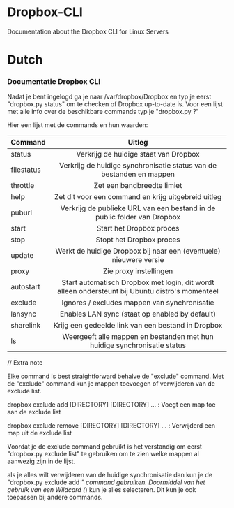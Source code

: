 # Dropbox-CLI
Documentation about the Dropbox CLI for Linux Servers

# Dutch

### Documentatie Dropbox CLI


Nadat je bent ingelogd ga je naar /var/dropbox/Dropbox en typ je eerst "dropbox.py status"
om te checken of Dropbox up-to-date is. Voor een lijst met alle info over de beschikbare commands
typ je "dropbox.py ?"

Hier een lijst met de commands en hun waarden:


|Command       | Uitleg                                                                         |
|--------------|:------------------------------------------------------------------------------:|
|status        |  Verkrijg de huidige staat van Dropbox                                         |
|filestatus    |  Verkrijg de huidige synchronisatie status van de bestanden en mappen          |
|throttle      |  Zet een bandbreedte limiet                                                    |
|help          |   Zet dit voor een command en krijg uitgebreid uitleg                          |
|puburl        |   Verkrijg de publieke URL van een bestand in de public folder van Dropbox     |
|start         | Start het Dropbox proces                                                       |
|stop          |  Stopt het Dropbox proces                                                      |
|update        |  Werkt de huidige Dropbox bij naar een (eventuele) nieuwere versie             |
|proxy         |  Zie proxy instellingen                                                        |
|autostart     |  Start automatisch Dropbox met login, dit wordt alleen ondersteunt bij Ubuntu distro's momenteel |
|exclude       |  Ignores / excludes mappen van synchronisatie                                  |
|lansync       |  Enables LAN sync (staat op enabled by default)                                |
|sharelink     | Krijg een gedeelde link van een bestand in Dropbox                             |
|ls            |  Weergeeft alle mappen en bestanden met hun huidige synchronisatie status      |

// Extra note

Elke command is best straightforward behalve de "exclude" command. Met de "exclude" command
kun je mappen toevoegen of verwijderen van de exclude list.


dropbox exclude add [DIRECTORY] [DIRECTORY] ... : Voegt een map toe aan de exclude list

dropbox exclude remove [DIRECTORY] [DIRECTORY] ... : Verwijderd een map uit de exclude list


Voordat je de exclude command gebruikt is het verstandig om eerst "dropbox.py exclude list" te
gebruiken om te zien welke mappen al aanwezig zijn in de lijst.


als je alles wilt verwijderen van de huidige synchronisatie dan kun je de
"dropbox.py exclude add *" command gebruiken. Doormiddel van het gebruik van een Wildcard (*)
kun je alles selecteren. Dit kun je ook toepassen bij andere commands.

